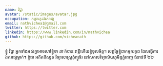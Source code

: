 ```yaml
---
name: វិជ្ជា
avatar: /static/images/avatar.jpg
occupation: កម្មករគូដឯករាជ្យ
email: nathvichea1@gmail.com
twitter: https://twitter.com
linkedin: https://www.linkedin.com/in/nathvichea
github: https://github.com/vicheanath
---
```


ខ្ញុំ វិជ្ជា អ្នកទាំងអស់គ្នាអាចហៅខ្ញុំថា <em>ជា</em> ក៍បាន វាខ្លីហើយខ្ញំុចូលចិត្ត។ សព្វថ្ងៃខ្ញុំជាកម្មករគូដ ដែលធ្វើការឯករាជ្យម្នាក់​​។​​ ខ្ញុំជា អតីតនិស្សត វិទ្យាសាស្រ្តកុំព្យូទ័រ នៅសកលវិទ្យាល័យភូមិន្ទភ្នំពេញ ជំនាន់ទី​ ២២
